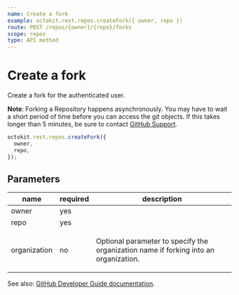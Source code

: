 ```yaml
---
name: Create a fork
example: octokit.rest.repos.createFork({ owner, repo })
route: POST /repos/{owner}/{repo}/forks
scope: repos
type: API method
---
```


# Create a fork

Create a fork for the authenticated user.

**Note**: Forking a Repository happens asynchronously. You may have to wait a short period of time before you can access the git objects. If this takes longer than 5 minutes, be sure to contact [GitHub Support](https://support.github.com/contact?tags=dotcom-rest-api).

```js
octokit.rest.repos.createFork({
  owner,
  repo,
});
```

## Parameters

<table>
  <thead>
    <tr>
      <th>name</th>
      <th>required</th>
      <th>description</th>
    </tr>
  </thead>
  <tbody>
    <tr><td>owner</td><td>yes</td><td>

</td></tr>
<tr><td>repo</td><td>yes</td><td>

</td></tr>
<tr><td>organization</td><td>no</td><td>

Optional parameter to specify the organization name if forking into an organization.

</td></tr>
  </tbody>
</table>

See also: [GitHub Developer Guide documentation](https://docs.github.com/rest/reference/repos#create-a-fork).
